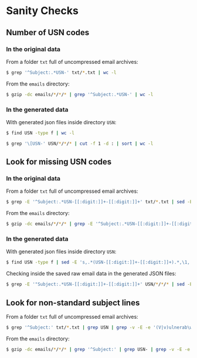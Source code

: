 # Sanity Checks

## Number of USN codes

### In the original data

From a folder `txt` full of uncompressed email archives:

```sh
$ grep '^Subject:.*USN-' txt/*.txt | wc -l
```

From the `emails` directory:

```sh
$ gzip -dc emails/*/*/* | grep '^Subject:.*USN-' | wc -l
```

### In the generated data

With generated json files inside directory `USN`:

```sh
$ find USN -type f | wc -l
```

```sh
$ grep '\[USN-' USN/*/*/* | cut -f 1 -d : | sort | wc -l
```

## Look for missing USN codes

### In the original data

From a folder `txt` full of uncompressed email archives:

```sh
$ grep -E '^Subject:.*USN-[[:digit:]]+-[[:digit:]]+' txt/*.txt | sed -E 's,.*(USN-[[:digit:]]+-[[:digit:]]+).*USN.*,\1,' | sed -E 's,.*(USN-[[:digit:]]+-[[:digit:]]+).*,\1,' | sort | uniq > list-grep-usn.txt
```

From the `emails` directory:

```sh
$ gzip -dc emails/*/*/* | grep -E '^Subject:.*USN-[[:digit:]]+-[[:digit:]]+' | sed -E 's,.*(USN-[[:digit:]]+-[[:digit:]]+).*,\1,' | sort | uniq > list-grep-usn.txt
```

### In the generated data

With generated json files inside directory `USN`:

```sh
$ find USN -type f | sed -E 's,.*(USN-[[:digit:]]+-[[:digit:]]+).*,\1,' | sort | uniq > list-json-usn.txt
```

Checking inside the saved raw email data in the generated JSON files:

```sh
$ grep -E '"Subject:.*USN-[[:digit:]]+-[[:digit:]]+' USN/*/*/* | sed -E 's,.*(USN-[[:digit:]]+-[[:digit:]]+).*,\1,' | sort | uniq > list-json-grep-usn.txt
```

## Look for non-standard subject lines

From a folder `txt` full of uncompressed email archives:

```sh
$ grep '^Subject:' txt/*.txt | grep USN | grep -v -E -e '(V|v)ulnerab\w+$' -e '(R|r)egress\w+$' -e 'updat\w+$'
```

From the `emails` directory:

```sh
$ gzip -dc emails/*/*/* | grep '^Subject:' | grep USN- | grep -v -E -e '(V|v)ulnerab\w+$' -e '(R|r)egress\w+$' -e 'updat\w+$'
```
